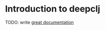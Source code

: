 # Introduction to deepclj

TODO: write [great documentation](http://jacobian.org/writing/what-to-write/)
